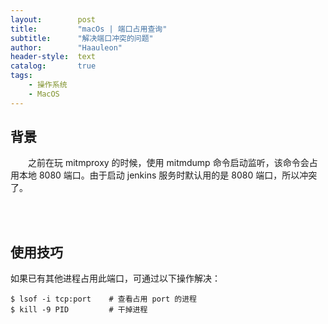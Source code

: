 ```yaml
---
layout:        post
title:         "macOs | 端口占用查询"
subtitle:      "解决端口冲突的问题"
author:        "Haauleon"
header-style:  text
catalog:       true
tags:
    - 操作系统
    - MacOS
---
```


## 背景
&emsp;&emsp;之前在玩 mitmproxy 的时候，使用 mitmdump 命令启动监听，该命令会占用本地 8080 端口。由于启动 jenkins 服务时默认用的是 8080 端口，所以冲突了。          

<br><br>

## 使用技巧
如果已有其他进程占用此端口，可通过以下操作解决：         

```
$ lsof -i tcp:port    # 查看占用 port 的进程
$ kill -9 PID         # 干掉进程
```